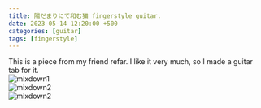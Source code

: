 ```yaml
---
title: 陽だまりにて和む猫 fingerstyle guitar.
date: 2023-05-14 12:20:00 +500
categories: [guitar]
tags: [fingerstyle]
---
```


This is a piece from my friend refar. I like it very much, so I made a guitar tab for it.<br /> 
![mixdown1](https://puar-playground.github.io/assets/music_sheet/cat/陽だまりにて和む猫_Page_1.png)<br /> 
![mixdown2](https://puar-playground.github.io/assets/music_sheet/cat/陽だまりにて和む猫_Page_2.png)<br /> 
![mixdown2](https://puar-playground.github.io/assets/music_sheet/cat/陽だまりにて和む猫_Page_3.png)
